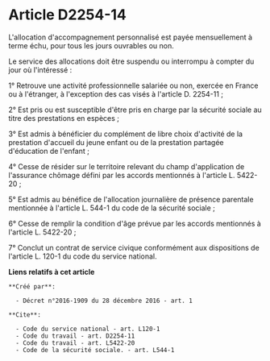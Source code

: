 # Article D2254-14

L'allocation d'accompagnement personnalisé est payée mensuellement à terme échu, pour tous les jours ouvrables ou non. 

Le service des allocations doit être suspendu ou interrompu à compter du jour où l'intéressé : 

1° Retrouve une activité professionnelle salariée ou non, exercée en France ou à l'étranger, à l'exception des cas visés à
l'article D. 2254-11 ; 

2° Est pris ou est susceptible d'être pris en charge par la sécurité sociale au titre des prestations en espèces ; 

3° Est admis à bénéficier du complément de libre choix d'activité de la prestation d'accueil du jeune enfant ou de la
prestation partagée d'éducation de l'enfant ; 

4° Cesse de résider sur le territoire relevant du champ d'application de l'assurance chômage défini par les accords
mentionnés à l'article L. 5422-20 ; 

5° Est admis au bénéfice de l'allocation journalière de présence parentale mentionnée à l'article L. 544-1 du code de la
sécurité sociale ; 

6° Cesse de remplir la condition d'âge prévue par les accords mentionnés à l'article L. 5422-20 ; 

7° Conclut un contrat de service civique conformément aux dispositions de l'article L. 120-1 du code du service national.

**Liens relatifs à cet article**

	**Créé par**:

	  - Décret n°2016-1909 du 28 décembre 2016 - art. 1

	**Cite**:

	  - Code du service national - art. L120-1
	  - Code du travail - art. D2254-11
	  - Code du travail - art. L5422-20
	  - Code de la sécurité sociale. - art. L544-1
